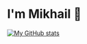 # I'm Mikhail 👋

[![My GitHub stats](https://github-readme-stats.vercel.app/api?username=Rotiez)](https://github.com/Rotiez/github-readme-stats)
